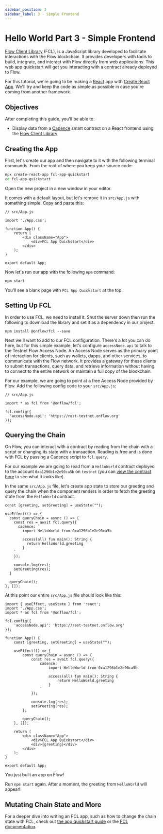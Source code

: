 ```yaml
---
sidebar_position: 3
sidebar_label: 3 - Simple Frontend
---
```


# Hello World Part 3 - Simple Frontend

[Flow Client Library] (FCL), is a JavaScript library developed to facilitate interactions with the Flow blockchain. It provides developers with tools to build, integrate, and interact with Flow directly from web applications. This web app quickstart will get you interacting with a contract already deployed to Flow.

For this tutorial, we're going to be making a [React] app with [Create React App]. We'll try and keep the code as simple as possible in case you're coming from another framework.

## Objectives

After completing this guide, you'll be able to:

* Display data from a [Cadence] smart contract on a React frontend using the [Flow Client Library]

## Creating the App

First, let's create our app and then navigate to it with the following terminal commands.  From the root of where you keep your source code:

```zsh
npx create-react-app fcl-app-quickstart
cd fcl-app-quickstart
```

Open the new project in a new window in your editor.

It comes with a default layout, but let's remove it in `src/App.js` with something simple. Copy and paste this:

```tsx
// src/App.js

import './App.css';

function App() {
    return (
        <div className="App">
            <div>FCL App Quickstart</div>
        </div>
    );
}

export default App;
```

Now let's run our app with the following `npm` command:

```zsh
npm start
```

You'll see a blank page with `FCL App Quickstart` at the top.

## Setting Up FCL

In order to use FCL, we need to install it. Shut the server down then run the following to download the library and set it as a dependency in our project:

```
npm install @onflow/fcl --save
```

Next we'll want to add to our FCL configuration. There's a lot you can do here, but for this simple example, let's configure `accessNode.api` to talk to the Testnet Flow Access Node. An Access Node serves as the primary point of interaction for clients, such as wallets, dapps, and other services, to communicate with the Flow network. It provides a gateway for these clients to submit transactions, query data, and retrieve information without having to connect to the entire network or maintain a full copy of the blockchain.

For our example, we are going to point at a free Access Node provided by Flow. Add the following config code to your `src/App.js`:

```tsx
// src/App.js

import * as fcl from '@onflow/fcl';

fcl.config({
  'accessNode.api': 'https://rest-testnet.onflow.org'
});
```

## Querying the Chain

On Flow, you can interact with a contract by reading from the chain with a script or changing its state with a transaction. Reading is free and is done with FCL by passing a [Cadence] script to `fcl.query`.

For our example we are going to read from a `HelloWorld` contract deployed to the account `0xa1296b1e2e90ca5b` on `testnet` (you can [view the contract here] to see what it looks like).

In the same `src/App.js` file, let's create app state to store our greeting and query the chain when the component renders in order to fetch the greeting state from the `HelloWorld` contract.

```tsx
const [greeting, setGreeting] = useState("");

useEffect(() => {
  const queryChain = async () => {
    const res = await fcl.query({
      cadence: `
        import HelloWorld from 0xa1296b1e2e90ca5b

        access(all) fun main(): String {
          return HelloWorld.greeting
        }
    `
    });

    console.log(res);
    setGreeting(res);
  }

  queryChain();
}, []);
```

At this point our entire `src/App.js` file should look like this:

```tsx
import { useEffect, useState } from 'react';
import './App.css';
import * as fcl from '@onflow/fcl';

fcl.config({
    'accessNode.api': 'https://rest-testnet.onflow.org'
});

function App() {
    const [greeting, setGreeting] = useState("");

    useEffect(() => {
        const queryChain = async () => {
            const res = await fcl.query({
                cadence: `
                    import HelloWorld from 0xa1296b1e2e90ca5b

                    access(all) fun main(): String {
                        return HelloWorld.greeting
                    }
                `
            });

            console.log(res);
            setGreeting(res);
        };

        queryChain();
    }, []);

    return (
        <div className="App">
            <div>FCL App Quickstart</div>
            <div>{greeting}</div>
        </div>
    );
}

export default App;
```

You just built an app on Flow!

Run `npm start` again.  After a moment, the greeting from `HelloWorld` will appear!

## Mutating Chain State and More

For a deeper dive into writing an FCL app, such as how to change the chain state with FCL, check out [the app quickstart guide] or the [FCL documentation].

[Flow Client Library]: ../../../tools/clients/fcl-js
[Cadence]: https://cadence-lang.org/
[React]: https://react.dev/learn
[Create React App]: https://create-react-app.dev/
[view the contract here]: https://f.dnz.dev/0xa1296b1e2e90ca5b/HelloWorld
[the app quickstart guide]: ../../guides/flow-app-quickstart
[FCL documentation]: ../../../tools/clients/fcl-js